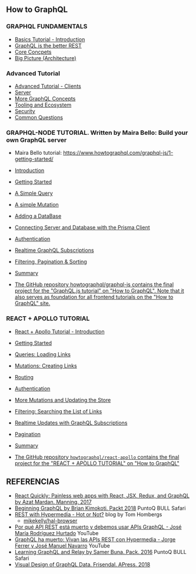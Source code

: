 
## How to GraphQL

###  GRAPHQL FUNDAMENTALS

* [Basics Tutorial - Introduction](https://www.howtographql.com/basics/0-introduction/)
* [GraphQL is the better REST](https://www.howtographql.com/basics/1-graphql-is-the-better-rest/)
* [Core Concpets](https://www.howtographql.com/basics/2-core-concepts/)
* [Big Picture (Architecture)](https://www.howtographql.com/basics/3-big-picture/)

### Advanced Tutorial

* [Advanced Tutorial - Clients](https://www.howtographql.com/advanced/0-clients/)
* [Server](https://www.howtographql.com/advanced/1-server/)
* [More GraphQL Concepts](https://www.howtographql.com/advanced/2-more-graphql-concepts/)
* [Tooling and Ecosystem](https://www.howtographql.com/advanced/3-[[tooling-and-ecosystem/)
* [Security](https://www.howtographql.com/advanced/4-security/)
* [Common Questions](https://www.howtographql.com/advanced/5-common-questions/)

### GRAPHQL-NODE TUTORIAL. Written by Maira Bello: Build your own GraphQL server

* Maira Bello tutorial: <https://www.howtographql.com/graphql-js/1-getting-started/>
* [Introduction](https://www.howtographql.com/graphql-js/0-introduction/)
* [Getting Started](https://www.howtographql.com/graphql-js/1-getting-started/)
* [A Simple Query](https://www.howtographql.com/graphql-js/2-a-simple-query/)
* [A simple Mutation](https://www.howtographql.com/graphql-js/3-a-simple-mutation/)
* [Adding a DataBase](https://www.howtographql.com/graphql-js/4-adding-a-database/)
* [Connecting Server and Database with the Prisma Client](https://www.howtographql.com/graphql-js/5-connecting-server-and-database/)
* [Authentication](https://www.howtographql.com/graphql-js/6-authentication/)
* [Realtime GraphQL Subscriptions](https://www.howtographql.com/graphql-js/7-subscriptions/)
* [Filtering, Pagination & Sorting](https://www.howtographql.com/graphql-js/8-filtering-pagination-and-sorting/)
* [Summary](https://www.howtographql.com/graphql-js/9-summary/)

* [The GitHub repository howtographql/graphql-js contains the final project for the "GraphQL.js tutorial" on "How to GraphQL". Note that it also serves as foundation for all frontend tutorials on the "How to GraphQL" site. ](https://github.com/howtographql/graphql-js)

### REACT + APOLLO TUTORIAL

* [React + Apollo Tutorial - Introduction](https://www.howtographql.com/react-apollo/0-introduction/)
* [Getting Started](https://www.howtographql.com/react-apollo/1-getting-started/)
* [Queries: Loading Links](https://www.howtographql.com/react-apollo/2-queries-loading-links/)
* [Mutations: Creating Links](https://www.howtographql.com/react-apollo/3-mutations-creating-links/)
* [Routing](https://www.howtographql.com/react-apollo/4-routing/)
* [Authentication](https://www.howtographql.com/react-apollo/5-authentication/)
* [More Mutations and Updating the Store](https://www.howtographql.com/react-apollo/6-more-mutations-and-updating-the-store/)
* [Filtering: Searching the List of Links](https://www.howtographql.com/react-apollo/7-filtering-searching-the-list-of-links/)
* [Realtime Updates with GraphQL Subscriptions](https://www.howtographql.com/react-apollo/8-subscriptions/)
* [Pagination](https://www.howtographql.com/react-apollo/9-pagination/)
* [Summary](https://www.howtographql.com/react-apollo/10-summary/)

* [The GitHub repository `howtographql/react-apollo` contains the final project for the "REACT + APOLLO TUTORIAL" on "How to GraphQL"](https://github.com/howtographql/react-apollo)

## REFERENCIAS

* [React Quickly: Painless web apps with React, JSX, Redux, and GraphQL by Azat Mardan. Manning. 2017](https://proquest-safaribooksonline-com.accedys2.bbtk.ull.es/book/programming/javascript/9781617293344/about-this-book/kindle_split_009_html)
* [Beginning GraphQL by Brian Kimokoti.  Packt 2018](https://proquest-safaribooksonline-com.accedys2.bbtk.ull.es/book/web-development/9781789610543) PuntoQ BULL Safari
* [REST with Hypermedia - Hot or Not?](https://reflectoring.io/rest-hypermedia/) blog by Tom Hombergs
  - [mikekelly/hal-browser](https://github.com/mikekelly/hal-browser)
* [Por qué API REST está muerto y debemos usar APIs GraphQL - José María Rodríguez Hurtado](https://youtu.be/cUIhcgtMvGc) YouTube
* [GraphQL ha muerto: Vivan las APIs REST con Hypermedia - Jorge Ferrer y José Manuel Navarro](https://youtu.be/yr7Tvr9dVNY) YouTube
* [Learning GraphQL and Relay by Samer Buna. Pack. 2016](https://proquest-safaribooksonline-com.accedys2.bbtk.ull.es/9781786465757) PuntoQ BULL Safari
* [Visual Design of GraphQL Data. Frisendal. APress. 2018](https://link-springer-com.accedys2.bbtk.ull.es/content/pdf/10.1007%2F978-1-4842-3904-9.pdf)
